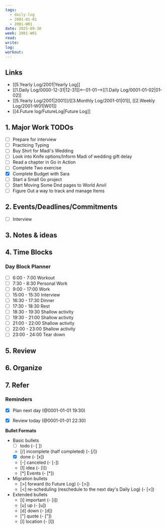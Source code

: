 ```yaml
---
tags:
  - daily-log
  - 2001-01-01
  - 2001-W01
date: 2025-09-30
week: 2001-W01
read:
write:
log:
workout:
---
```


## Links
- [[5.Yearly Log/2001|Yearly Log]]
- [[1.Daily Log/0000-12-31|12-31]]<--01-01-->[[1.Daily Log/0001-01-02|01-02]]
- [[5.Yearly Log/2001|2001]]/[[3.Monthly Log/2001-01|01]], [[2.Weekly Log/2001-W01|W01]]
- [[4.Future log/FutureLog|Future Log]]

## 1. Major Work TODOs
- [ ] Prepare for interview
- [ ] Practicing Typing
- [ ] Buy Shirt for Madi's Wedding
- [ ] Look into Knife options/Inform Madi of wedding gift delay 
- [ ] Read a chapter in Go in Action
- [ ] Complete Two exercise 
- [x] Complete Budget with Sara
- [ ] Start a Small Go project
- [ ] Start Moving Some Dnd pages to World Anvil
- [ ] Figure Out a way to track and manage Items

## 2. Events/Deadlines/Commitments
- [ ] Interview



## 3. Notes & ideas

 
## 4. Time Blocks
### Day Block Planner
- [ ] 6:00 - 7:00 Workout
- [ ] 7:30 - 8:30 Personal Work
- [ ] 9:00 - 17:00 Work
- [ ] 15:00 - 15:30 Interview
- [ ] 16:30 - 17:30 Dinner
- [ ] 17:30 - 18:30 Rest
- [ ] 18:30 - 19:30 Shallow activity
- [ ] 19:30 - 21:00 Shallow activity
- [ ] 21:00 - 22:00 Shallow activity
- [ ] 22:00 - 23:00 Shallow activity
- [ ] 23:00 - 24:00 Tear down

## 5. Review




## 6. Organize 



## 7. Refer 




### Reminders
- [x] Plan next day (@0001-01-01 19:30)
- [x] Review today (@0001-01-01 22:30)


**Bullet Formats**
- Basic bullets
	- [ ] todo (- [ ])
	- [/] incomplete (half completed) (- [/])
	- [x] done (- [x])
	- [-] canceled (- [-])
	 - [I] idea (- [I])
	 - [*] Events (- [\*])
- Migration bullets
	 - [>] forward (to Future Log) (- [>])
	 - [<] re-scheduling (reschedule to the next day's Daily Log) (- [<])
- Extended bullets
	- [i] important (- [i])
	- [u] up (- [u])
	- [d] down (- [d])
	- ["] quote (- ["])
	- [l] location (- [l])



